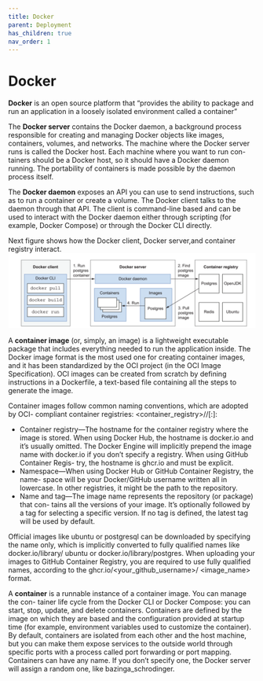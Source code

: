 ```yaml
---
title: Docker
parent: Deployment
has_children: true
nav_order: 1
---
```


# Docker
**Docker** is an open source platform that “provides the ability to package and run an
application in a loosely isolated environment called a container”

The **Docker server** contains the Docker daemon, a background process responsible for creating and managing Docker
objects like images, containers, volumes, and networks. The machine where the
Docker server runs is called the Docker host. Each machine where you want to run con-
tainers should be a Docker host, so it should have a Docker daemon running. The
portability of containers is made possible by the daemon process itself.

The **Docker daemon** exposes an API you can use to send instructions, such as to
run a container or create a volume. The Docker client talks to the daemon through that
API. The client is command-line based and can be used to interact with the Docker
daemon either through scripting (for example, Docker Compose) or through the
Docker CLI directly.

Next figure shows how the Docker client, Docker server,and container registry interact.
![The Docker Engine has a client/server architecture, and it interacts with a registry.](image.png)

A **container image** (or, simply, an image) is a lightweight executable package that
includes everything needed to run the application inside. The Docker image format is
the most used one for creating container images, and it has been standardized by the
OCI project (in the OCI Image Specification). OCI images can be created from
scratch by defining instructions in a Dockerfile, a text-based file containing all the
steps to generate the image. 

Container images follow common naming conventions, which are adopted by OCI-
compliant container registries: <container_registry>/<namespace>/<name>[:<tag>]:
* Container registry—The hostname for the container registry where the image is
stored. When using Docker Hub, the hostname is docker.io and it’s usually
omitted. The Docker Engine will implicitly prepend the image name with
docker.io if you don’t specify a registry. When using GitHub Container Regis-
try, the hostname is ghcr.io and must be explicit.
* Namespace—When using Docker Hub or GitHub Container Registry, the name-
space will be your Docker/GitHub username written all in lowercase. In other
registries, it might be the path to the repository.
* Name and tag—The image name represents the repository (or package) that con-
tains all the versions of your image. It’s optionally followed by a tag for selecting
a specific version. If no tag is defined, the latest tag will be used by default.

Official images like ubuntu or postgresql can be downloaded by specifying the name
only, which is implicitly converted to fully qualified names like docker.io/library/
ubuntu or docker.io/library/postgres.
 When uploading your images to GitHub Container Registry, you are required
to use fully qualified names, according to the ghcr.io/<your_github_username>/
<image_name> format.

A **container** is a runnable instance of a container image. You can manage the con-
tainer life cycle from the Docker CLI or Docker Compose: you can start, stop, update,
and delete containers. Containers are defined by the image on which they are based
and the configuration provided at startup time (for example, environment variables
used to customize the container). By default, containers are isolated from each other
and the host machine, but you can make them expose services to the outside world
through specific ports with a process called port forwarding or port mapping. Containers
can have any name. If you don’t specify one, the Docker server will assign a random
one, like bazinga_schrodinger. 